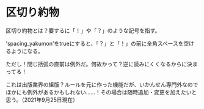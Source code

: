 # 区切り約物

区切り約物とは？要するに「！」や「？」のような記号を指す。

'spacing_yakumon'をtrueにすると、「？」と「！」の前に全角スペースを空けるようになる。

ただし！閉じ括弧の直前は例外だ。何故かって？逆に読みにくくなるからに決まってる！

これは出版業界の組版？ルールを元に作った機能だが、いかんせん専門外なのでほかにも例外があるかもしれない……！その場合は随時追加・変更を加えたいと思う。（2021年9月25日現在）